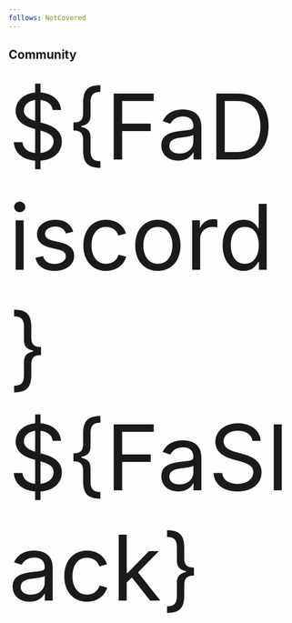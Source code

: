 ```yaml
---
follows: NotCovered
---
```


## Community

<span style="font-size:10rem">${FaDiscord} ${FaSlack}</span>
